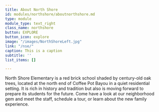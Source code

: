 ```yaml
---
title: About North Shore
id: modules/northshore/aboutnorthshore.md
type: module
module_type: text_right
class_name: northshore
button: EXPLORE
button_icon: explore
image: "/images/NorthShoreLeft.jpg"
link: "/nse/"
caption: This is a caption
subtitle: ''
list_items: []

---
```

North Shore Elementary is a red brick school shaded by century-old oak trees, located at the north end of Coffee Pot Bayou in a quiet residential setting. It is rich in history and tradition but also is moving forward to prepare its students for the future. Come have a look at our neighborhood gem and meet the staff, schedule a tour, or learn about the new family experience.